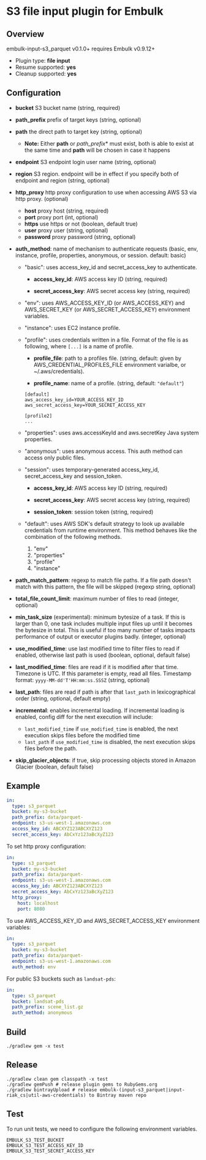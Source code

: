 # S3 file input plugin for Embulk

## Overview

embulk-input-s3_parquet v0.1.0+ requires Embulk v0.9.12+

* Plugin type: **file input**
* Resume supported: **yes**
* Cleanup supported: **yes**

## Configuration

- **bucket** S3 bucket name (string, required)

- **path_prefix** prefix of target keys (string, optional)

- **path** the direct path to target key (string, optional)
  - **Note:** Either **path** or *path_prefix** must exist, both is able to exist at the same time and **path** will be chosen in case it happens

- **endpoint** S3 endpoint login user name (string, optional)

- **region** S3 region. endpoint will be in effect if you specify both of endpoint and region (string, optional)

- **http_proxy** http proxy configuration to use when accessing AWS S3 via http proxy. (optional)
  - **host** proxy host (string, required)
  - **port** proxy port (int, optional)
  - **https** use https or not (boolean, default true)
  - **user** proxy user (string, optional)
  - **password** proxy password (string, optional)

- **auth_method**: name of mechanism to authenticate requests (basic, env, instance, profile, properties, anonymous, or session. default: basic)

  - "basic": uses access_key_id and secret_access_key to authenticate.

    - **access_key_id**: AWS access key ID (string, required)

    - **secret_access_key**: AWS secret access key (string, required)

  - "env": uses AWS_ACCESS_KEY_ID (or AWS_ACCESS_KEY) and AWS_SECRET_KEY (or AWS_SECRET_ACCESS_KEY) environment variables.

  - "instance": uses EC2 instance profile.

  - "profile": uses credentials written in a file. Format of the file is as following, where `[...]` is a name of profile.

    - **profile_file**: path to a profiles file. (string, default: given by AWS_CREDENTIAL_PROFILES_FILE environment varialbe, or ~/.aws/credentials).

    - **profile_name**: name of a profile. (string, default: `"default"`)

    ```
    [default]
    aws_access_key_id=YOUR_ACCESS_KEY_ID
    aws_secret_access_key=YOUR_SECRET_ACCESS_KEY

    [profile2]
    ...
    ```

  - "properties": uses aws.accessKeyId and aws.secretKey Java system properties.

  - "anonymous": uses anonymous access. This auth method can access only public files.

  - "session": uses temporary-generated access_key_id, secret_access_key and session_token.

    - **access_key_id**: AWS access key ID (string, required)

    - **secret_access_key**: AWS secret access key (string, required)

    - **session_token**: session token (string, required)

  - "default": uses AWS SDK's default strategy to look up available credentials from runtime environment. This method behaves like the combination of the following methods.

    1. "env"
    1. "properties"
    1. "profile"
    1. "instance"


* **path_match_pattern**: regexp to match file paths. If a file path doesn't match with this pattern, the file will be skipped (regexp string, optional)

* **total_file_count_limit**: maximum number of files to read (integer, optional)

* **min_task_size** (experimental): minimum bytesize of a task. If this is larger than 0, one task includes multiple input files up until it becomes the bytesize in total. This is useful if too many number of tasks impacts performance of output or executor plugins badly. (integer, optional)

* **use_modified_time**: use last modified time to filter files to read if enabled, otherwise last path is used (boolean, optional, default false)

* **last_modified_time**: files are read if it is modified after that time. Timezone is UTC. If this parameter is empty, read all files. Timestamp format: `yyyy-MM-dd'T'HH:mm:ss.SSSZ` (string, optional)

* **last_path**: files are read if path is after that `last_path` in lexicographical order (string, optional, default empty)

* **incremental**: enables incremental loading. If incremental loading is enabled, config diff for the next execution will include:
  * `last_modified_time` if `use_modified_time` is enabled, the next execution skips files before the modified time
  * `last_path` if `use_modified_time` is disabled, the next execution skips files before the path.

* **skip_glacier_objects**: if true, skip processing objects stored in Amazon Glacier (boolean, default false)


## Example

```yaml
in:
  type: s3_parquet
  bucket: my-s3-bucket
  path_prefix: data/parquet-
  endpoint: s3-us-west-1.amazonaws.com
  access_key_id: ABCXYZ123ABCXYZ123
  secret_access_key: AbCxYz123aBcXyZ123
```

To set http proxy configuration:

```yaml
in:
  type: s3_parquet
  bucket: my-s3-bucket
  path_prefix: data/parquet-
  endpoint: s3-us-west-1.amazonaws.com
  access_key_id: ABCXYZ123ABCXYZ123
  secret_access_key: AbCxYz123aBcXyZ123
  http_proxy:
    host: localhost
    port: 8080
```

To use AWS_ACCESS_KEY_ID and AWS_SECRET_ACCESS_KEY environment variables:

```yaml
in:
  type: s3_parquet
  bucket: my-s3-bucket
  path_prefix: data/parquet-
  endpoint: s3-us-west-1.amazonaws.com
  auth_method: env
```

For public S3 buckets such as `landsat-pds`:

```yaml
in:
  type: s3_parquet
  bucket: landsat-pds
  path_prefix: scene_list.gz
  auth_method: anonymous
```

## Build

```
./gradlew gem -x test
```

## Release

```
./gradlew clean gem classpath -x test
./gradlew gemPush # release plugin gems to RubyGems.org
./gradlew bintrayUpload # release embulk-(input-s3_parquet|input-riak_cs|util-aws-credentials) to Bintray maven repo
```

## Test

To run unit tests, we need to configure the following environment variables.
```
EMBULK_S3_TEST_BUCKET
EMBULK_S3_TEST_ACCESS_KEY_ID
EMBULK_S3_TEST_SECRET_ACCESS_KEY
```
